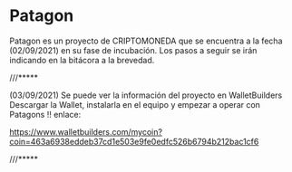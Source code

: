 # Patagon

Patagon es un proyecto de CRIPTOMONEDA que se encuentra a la fecha (02/09/2021) en su fase de incubación.
Los pasos a seguir se irán indicando en la bitácora a la brevedad.

///*****

(03/09/2021)  Se puede ver la información del proyecto en WalletBuilders
Descargar la Wallet, instalarla en el equipo y empezar a operar con Patagons !!
enlace:

https://www.walletbuilders.com/mycoin?coin=463a6938eddeb37cd1e503e9fe0edfc526b6794b212bac1cf6

///*****
